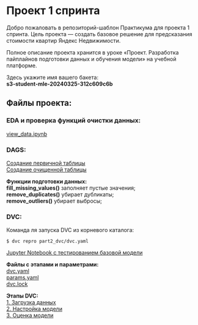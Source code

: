 # Проект 1 спринта

Добро пожаловать в репозиторий-шаблон Практикума для проекта 1 спринта. Цель проекта — создать базовое решение для предсказания стоимости квартир Яндекс Недвижимости.

Полное описание проекта хранится в уроке «Проект. Разработка пайплайнов подготовки данных и обучения модели» на учебной платформе.

Здесь укажите имя вашего бакета:<br> 
**s3-student-mle-20240325-312c609c6b**

## Файлы проекта:

### EDA и проверка функций очистки данных:
[view_data.ipynb](part1_airflow/notebooks/view_data.ipynb)<br>

### DAGS:
[Создание первичной таблицы](part1_airflow/dags/real_estate.py)<br>
[Создание очищенной таблицы](part1_airflow/dags/clean_real_estate.py)<br>

**Функции подготовки данных:**<br>
**fill_missing_values()** заполняет пустые значения;<br>
**remove_duplicates()** убирает дубликаты;<br>
**remove_outliers()** убирает выбросы;<br>

### DVC:
Команда ля запуска DVC из корневого каталога:
```
$ dvc repro part2_dvc/dvc.yaml
```

[Jupyter Notebook с тестированием базовой модели](part2_dvc/notebooks/run_regression.ipynb)

**Файлы с этапами и параметрами:**<br>
[dvc.yaml](part2_dvc/dvc.yaml)<br>
[params.yaml](part2_dvc/params.yaml)<br>
[dvc.lock](part2_dvc/dvc.lock)<br>

**Этапы DVC:**<br>
[1. Загрузка данных](part2_dvc/scripts/data.py)<br>
[2. Настройка модели](part2_dvc/scripts/fit.py)<br>
[3. Оценка модели](part2_dvc/scripts/evaluate.py)<br>

